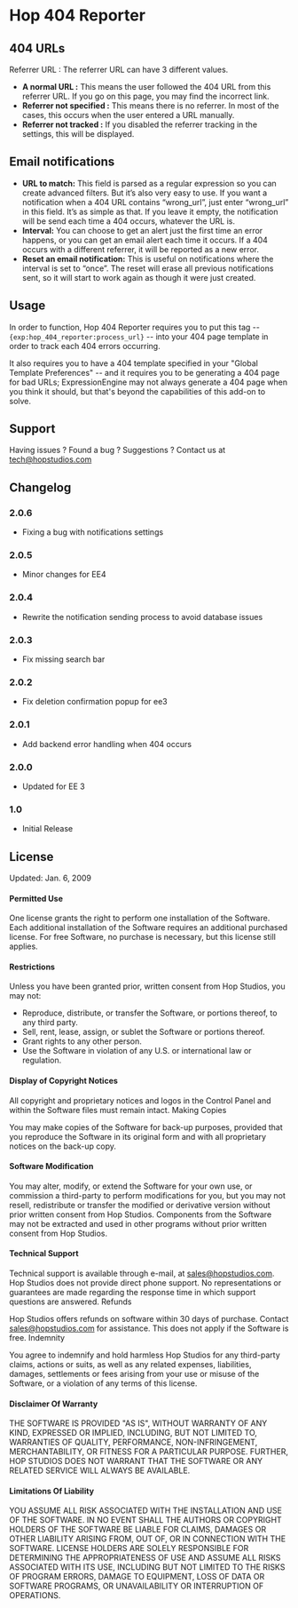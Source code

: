 # Hop 404 Reporter

## 404 URLs

Referrer URL : The referrer URL can have 3 different values.

 * **A normal URL :** This means the user followed the 404 URL from this referrer URL. If you go on this page, you may find the incorrect link.
 * **Referrer not specified :** This means there is no referrer. In most of the cases, this occurs when the user entered a URL manually.
 * **Referrer not tracked :** If you disabled the referrer tracking in the settings, this will be displayed.

 
## Email notifications

 * **URL to match:** This field is parsed as a regular expression so you can create advanced filters. But it’s also very easy to use. If you want a notification when a 404 URL contains “wrong_url”, just enter “wrong_url” in this field. It’s as simple as that. If you leave it empty, the notification will be send each time a 404 occurs, whatever the URL is.
 * **Interval:** You can choose to get an alert just the first time an error happens, or you can get an email alert each time it occurs. If a 404 occurs with a different referrer, it will be reported as a new error.
 * **Reset an email notification:** This is useful on notifications where the interval is set to “once”. The reset will erase all previous notifications sent, so it will start to work again as though it were just created.


## Usage

In order to function, Hop 404 Reporter requires you to put this tag -- `{exp:hop_404_reporter:process_url}` -- into your 404 page template in order to track each 404 errors occurring.

It also requires you to have a 404 template specified in your "Global Template Preferences" -- and it requires you to be generating a 404 page for bad URLs; ExpressionEngine may not always generate a 404 page when you think it should, but that's beyond the capabilities of this add-on to solve. 


## Support

Having issues ? Found a bug ? Suggestions ? Contact us at [tech@hopstudios.com](mailto:tech@hopstudios.com)

## Changelog

### 2.0.6

* Fixing a bug with notifications settings

### 2.0.5

* Minor changes for EE4

### 2.0.4

* Rewrite the notification sending process to avoid database issues

### 2.0.3

* Fix missing search bar

### 2.0.2

* Fix deletion confirmation popup for ee3

### 2.0.1

* Add backend error handling when 404 occurs

### 2.0.0

* Updated for EE 3

### 1.0

* Initial Release


## License
Updated: Jan. 6, 2009

#### Permitted Use

One license grants the right to perform one installation of the Software. Each additional installation of the Software requires an additional purchased license. For free Software, no purchase is necessary, but this license still applies.

#### Restrictions

Unless you have been granted prior, written consent from Hop Studios, you may not:

* Reproduce, distribute, or transfer the Software, or portions thereof, to any third party.
* Sell, rent, lease, assign, or sublet the Software or portions thereof.
* Grant rights to any other person.
* Use the Software in violation of any U.S. or international law or regulation.

#### Display of Copyright Notices

All copyright and proprietary notices and logos in the Control Panel and within the Software files must remain intact.
Making Copies

You may make copies of the Software for back-up purposes, provided that you reproduce the Software in its original form and with all proprietary notices on the back-up copy.

#### Software Modification

You may alter, modify, or extend the Software for your own use, or commission a third-party to perform modifications for you, but you may not resell, redistribute or transfer the modified or derivative version without prior written consent from Hop Studios. Components from the Software may not be extracted and used in other programs without prior written consent from Hop Studios.

#### Technical Support

Technical support is available through e-mail, at sales@hopstudios.com. Hop Studios does not provide direct phone support. No representations or guarantees are made regarding the response time in which support questions are answered.
Refunds

Hop Studios offers refunds on software within 30 days of purchase. Contact sales@hopstudios.com for assistance. This does not apply if the Software is free.
Indemnity

You agree to indemnify and hold harmless Hop Studios for any third-party claims, actions or suits, as well as any related expenses, liabilities, damages, settlements or fees arising from your use or misuse of the Software, or a violation of any terms of this license.

#### Disclaimer Of Warranty

THE SOFTWARE IS PROVIDED "AS IS", WITHOUT WARRANTY OF ANY KIND, EXPRESSED OR IMPLIED, INCLUDING, BUT NOT LIMITED TO, WARRANTIES OF QUALITY, PERFORMANCE, NON-INFRINGEMENT, MERCHANTABILITY, OR FITNESS FOR A PARTICULAR PURPOSE. FURTHER, HOP STUDIOS DOES NOT WARRANT THAT THE SOFTWARE OR ANY RELATED SERVICE WILL ALWAYS BE AVAILABLE.

#### Limitations Of Liability

YOU ASSUME ALL RISK ASSOCIATED WITH THE INSTALLATION AND USE OF THE SOFTWARE. IN NO EVENT SHALL THE AUTHORS OR COPYRIGHT HOLDERS OF THE SOFTWARE BE LIABLE FOR CLAIMS, DAMAGES OR OTHER LIABILITY ARISING FROM, OUT OF, OR IN CONNECTION WITH THE SOFTWARE. LICENSE HOLDERS ARE SOLELY RESPONSIBLE FOR DETERMINING THE APPROPRIATENESS OF USE AND ASSUME ALL RISKS ASSOCIATED WITH ITS USE, INCLUDING BUT NOT LIMITED TO THE RISKS OF PROGRAM ERRORS, DAMAGE TO EQUIPMENT, LOSS OF DATA OR SOFTWARE PROGRAMS, OR UNAVAILABILITY OR INTERRUPTION OF OPERATIONS.